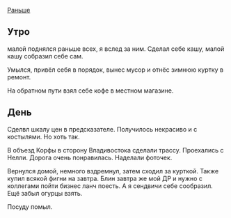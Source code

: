 [Раньше](2019.09.28.md)

## Утро
малой поднялся раньше всех, я вслед за ним. Сделал себе кашу, малой кашу собразил себе сам.

Умылся, привёл себя в порядок, вынес мусор и отнёс зимнюю куртку в ремонт.

На обратном пути взял себе кофе в местном магазине.
## День
Сделвл шкалу цен в предсказателе. Получилось некрасиво и с костылями. Но хоть так.

В объезд Корфы в сторону Владивостока сделали трассу. Проехались с Нелли. Дорога очень понравилась. Наделали фоточек.

Вернулся домой, немного вздремнул, затем сходил за курткой. Также купил всякой фигни на завтра. Блин завтра же мой ДР и нужно с коллегами пойти бизнес ланч поесть. А я сендвичи себе сообразил.  
Ещё забыл огурцы взять.

Посуду помыл.